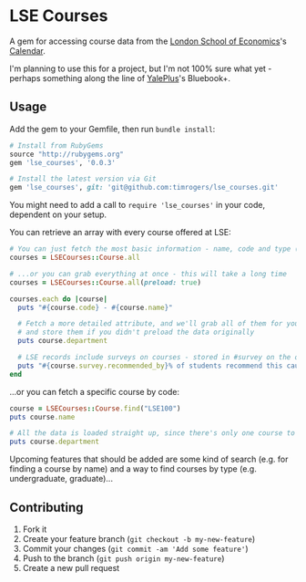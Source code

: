 # LSE Courses

A gem for accessing course data from the [London School of Economics](http://lse.ac.uk)'s [Calendar](http://www.lse.ac.uk/resources/calendar/).

I'm planning to use this for a project, but I'm not 100% sure what yet - perhaps
something along the line of [YalePlus](http://yaleplus.com/)'s Bluebook+.

## Usage

Add the gem to your Gemfile, then run `bundle install`:

```ruby
# Install from RubyGems
source "http://rubygems.org"
gem 'lse_courses', '0.0.3'

# Install the latest version via Git
gem 'lse_courses', git: 'git@github.com:timrogers/lse_courses.git'
```

You might need to add a call to `require 'lse_courses'` in your code, 
dependent on your setup.

You can retrieve an array with every course offered at LSE:

```ruby
# You can just fetch the most basic information - name, code and type (e.g. undergraduate)
courses = LSECourses::Course.all

# ...or you can grab everything at once - this will take a long time
courses = LSECourses::Course.all(preload: true)

courses.each do |course|
  puts "#{course.code} - #{course.name}"

  # Fetch a more detailed attribute, and we'll grab all of them for you
  # and store them if you didn't preload the data originally
  puts course.department

  # LSE records include surveys on courses - stored in #survey on the object
  puts "#{course.survey.recommended_by}% of students recommend this cause"
end
```

...or you can fetch a specific course by code:

```ruby
course = LSECourses::Course.find("LSE100")
puts course.name

# All the data is loaded straight up, since there's only one course to fetch
puts course.department
```

Upcoming features that should be added are some kind of search (e.g. for
finding a course by name) and a way to find courses by type (e.g. undergraduate, graduate)...

## Contributing

1. Fork it
2. Create your feature branch (`git checkout -b my-new-feature`)
3. Commit your changes (`git commit -am 'Add some feature'`)
4. Push to the branch (`git push origin my-new-feature`)
5. Create a new pull request

